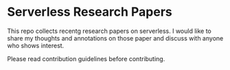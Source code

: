 # Serverless Research Papers

This repo collects recentg research papers on serverless. I would like to share my thoughts and annotations on those paper and discuss with anyone who shows interest.

Please read contribution guidelines before contributing.
